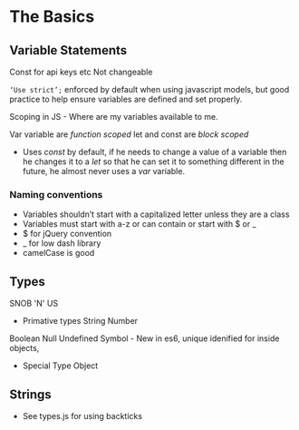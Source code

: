 # The Basics

## Variable Statements

Const for api keys etc
Not changeable

`‘Use strict’;` enforced by default when using javascript models, but good practice to help ensure variables are defined and set properly.

Scoping in JS - Where are my variables available to me.

Var variable are _function scoped_
let and const are _block scoped_

- Uses _const_ by default, if he needs to change a value of a variable then he changes it to a _let_ so that he can set it to something different in the future, he almost never uses a _var_ variable.

### Naming conventions

- Variables shouldn’t start with a capitalized letter unless they are a class
- Variables must start with a-z or can contain or start with \$ or \_
- \$ for jQuery convention
- \_ for low dash library
- camelCase is good

## Types

SNOB 'N' US

- Primative types
  String
  Number

Boolean
Null
Undefined
Symbol - New in es6, unique idenified for inside objects,

- Special Type
  Object

## Strings

- See types.js for using backticks
